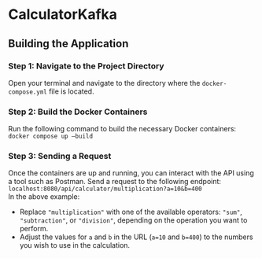 # CalculatorKafka
## Building the Application
### Step 1: Navigate to the Project Directory
Open your terminal and navigate to the directory where the `docker-compose.yml` file is located.
### Step 2: Build the Docker Containers
Run the following command to build the necessary Docker containers:\
`docker compose up –build`
### Step 3: Sending a Request
Once the containers are up and running, you can interact with the API using a tool such as Postman. Send a request to the following endpoint:\
`localhost:8080/api/calculator/multiplication?a=10&b=400`\
In the above example:
- Replace `"multiplication"` with one of the available operators: `"sum"`, `"subtraction"`, or `"division"`, depending on the operation you want to perform.
- Adjust the values for `a` and `b` in the URL (`a=10` and `b=400`) to the numbers you wish to use in the calculation.
